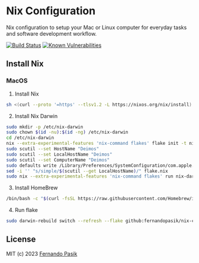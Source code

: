 # Nix Configuration

Nix configuration to setup your Mac or Linux computer for everyday tasks and software development
workflow.

<!-- BADGES - START -->

[![Build Status](https://github.com/fernandopasik/pc-playbook/actions/workflows/main.yml/badge.svg)](https://github.com/fernandopasik/pc-playbook/actions/workflows/main.yml "Build Status")
[![Known Vulnerabilities](https://snyk.io/test/github/fernandopasik/pc-playbook/badge.svg?targetFile=package.json)](https://snyk.io/test/github/fernandopasik/pc-playbook?targetFile=package.json "Known Vulnerabilities")

<!-- BADGES - END -->

## Install Nix

### MacOS

1. Install Nix

```sh
sh <(curl --proto '=https' --tlsv1.2 -L https://nixos.org/nix/install)
```

2. Install Nix Darwin

```sh
sudo mkdir -p /etc/nix-darwin
sudo chown $(id -nu):$(id -ng) /etc/nix-darwin
cd /etc/nix-darwin
nix --extra-experimental-features 'nix-command flakes' flake init -t nix-darwin/master
sudo scutil --set HostName "Deimos"
sudo scutil --set LocalHostName "Deimos"
sudo scutil --set ComputerName "Deimos"
sudo defaults write /Library/Preferences/SystemConfiguration/com.apple.smb.server NetBIOSName -string "Deimos"
sed -i '' "s/simple/$(scutil --get LocalHostName)/" flake.nix
sudo nix --extra-experimental-features 'nix-command flakes' run nix-darwin/master#darwin-rebuild -- switch
```

3. Install HomeBrew

```sh
/bin/bash -c "$(curl -fsSL https://raw.githubusercontent.com/Homebrew/install/HEAD/install.sh)"
```

4. Run flake

```sh
sudo darwin-rebuild switch --refresh --flake github:fernandopasik/nix-config#Deimos
```

## License

MIT (c) 2023 [Fernando Pasik](https://fernandopasik.com)
